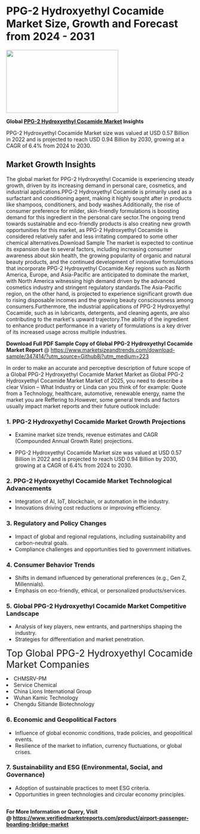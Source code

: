 <H1>PPG-2 Hydroxyethyl Cocamide Market Size, Growth and Forecast from 2024 - 2031</H1><img class="aligncenter size-medium wp-image-584254" src="https://thirdeyenews.in/wp-content/uploads/2024/09/Global-Market-Research-300x168.jpeg" alt="" width="300" height="168" /><p><strong>Global&nbsp;<a href="https://www.marketsizeandtrends.com/download-sample/347414/?utm_source=Github8j?utm_medium=223">PPG-2 Hydroxyethyl Cocamide Market</a> Insights</strong></p><p>PPG-2 Hydroxyethyl Cocamide Market size was valued at USD 0.57 Billion in 2022 and is projected to reach USD 0.94 Billion by 2030, growing at a CAGR of 6.4% from 2024 to 2030.</p><p><h2>Market Growth Insights</h2> The global market for PPG-2 Hydroxyethyl Cocamide is experiencing steady growth, driven by its increasing demand in personal care, cosmetics, and industrial applications.PPG-2 Hydroxyethyl Cocamide is primarily used as a surfactant and conditioning agent, making it highly sought after in products like shampoos, conditioners, and body washes.Additionally, the rise of consumer preference for milder, skin-friendly formulations is boosting demand for this ingredient in the personal care sector.The ongoing trend towards sustainable and eco-friendly products is also creating new growth opportunities for this market, as PPG-2 Hydroxyethyl Cocamide is considered relatively safer and less irritating compared to some other chemical alternatives.Download Sample The market is expected to continue its expansion due to several factors, including increasing consumer awareness about skin health, the growing popularity of organic and natural beauty products, and the continued development of innovative formulations that incorporate PPG-2 Hydroxyethyl Cocamide.Key regions such as North America, Europe, and Asia-Pacific are anticipated to dominate the market, with North America witnessing high demand driven by the advanced cosmetics industry and stringent regulatory standards.The Asia-Pacific region, on the other hand, is projected to experience significant growth due to rising disposable incomes and the growing beauty consciousness among consumers.Furthermore, the industrial applications of PPG-2 Hydroxyethyl Cocamide, such as in lubricants, detergents, and cleaning agents, are also contributing to the market's upward trajectory.The ability of the ingredient to enhance product performance in a variety of formulations is a key driver of its increased usage across multiple industries.</p><p><span class=""><strong>Download Full PDF Sample Copy of Global PPG-2 Hydroxyethyl Cocamide Market Report</strong> @ <a href="https://www.marketsizeandtrends.com/download-sample/347414/?utm_source=Github8j?utm_medium=223" target="_blank">https://www.marketsizeandtrends.com/download-sample/347414/?utm_source=Github8j?utm_medium=223</a></span></p><p>In order to make an accurate and perceptive description of future scope of a Global&nbsp;PPG-2 Hydroxyethyl Cocamide Market Market as Global&nbsp;PPG-2 Hydroxyethyl Cocamide Market Market of 2025, you need to describe a clear Vision &ndash; What Industry or Linda can you think of for example: Quote from a Technology, healthcare, automotive, renewable energy, name the market you are Reffering to.However, some general trends and factors usually impact market reports and their future outlook include:</p><h3>1.&nbsp;<strong>PPG-2 Hydroxyethyl Cocamide Market Growth Projections</strong></h3><ul><li>Examine market size trends, revenue estimates and CAGR (Compounded Annual Growth Rate) projections.</li><li><p>PPG-2 Hydroxyethyl Cocamide Market size was valued at USD 0.57 Billion in 2022 and is projected to reach USD 0.94 Billion by 2030, growing at a CAGR of 6.4% from 2024 to 2030.</p></li></ul><h3>2.&nbsp;<strong>PPG-2 Hydroxyethyl Cocamide Market Technological Advancements</strong></h3><ul><li>Integration of AI, IoT, blockchain, or automation in the industry.</li><li>Innovations driving cost reductions or improving efficiency.</li></ul><h3>3.&nbsp;<strong>Regulatory and Policy Changes</strong></h3><ul><li>Impact of global and regional regulations, including sustainability and carbon-neutral goals.</li><li>Compliance challenges and opportunities tied to government initiatives.</li></ul><h3>4.&nbsp;<strong>Consumer Behavior Trends</strong></h3><ul><li>Shifts in demand influenced by generational preferences (e.g., Gen Z, Millennials).</li><li>Emphasis on eco-friendly, ethical, or personalized products/services.</li></ul><h3>5.&nbsp;<strong>Global PPG-2 Hydroxyethyl Cocamide Market Competitive Landscape</strong></h3><ul><li>Analysis of key players, new entrants, and partnerships shaping the industry.</li><li>Strategies for differentiation and market penetration.</li></ul><p data-pm-slice="1 1 []"><span style="color: inherit; font-family: inherit; font-size: 25px;">Top Global PPG-2 Hydroxyethyl Cocamide Market Companies</span></p><div class="" data-test-id=""><p><li>CHMSRV-PM</li><li> Service Chemical</li><li> China Lions International Group</li><li> Wuhan Kamic Technology</li><li> Chengdu Sitiande Biotechnology</li></p></div><h3>6.&nbsp;<strong>Economic and Geopolitical Factors</strong></h3><ul><li>Influence of global economic conditions, trade policies, and geopolitical events.</li><li>Resilience of the market to inflation, currency fluctuations, or global crises.</li></ul><h3>7.&nbsp;<strong>Sustainability and ESG (Environmental, Social, and Governance)</strong></h3><ul><li>Adoption of sustainable practices to meet ESG criteria.</li><li>Opportunities in green technologies and circular economy principles.</li></ul><h2><strong style="font-size: 14px;">For More Information or Query, Visit @&nbsp;</strong><a style="background-color: #ffffff; font-size: 14px;" href="https://www.marketsizeandtrends.com/report/ppg-2-hydroxyethyl-cocamide-market/" target="_blank">https://www.verifiedmarketreports.com/product/airport-passenger-boarding-bridge-market</a></h2>